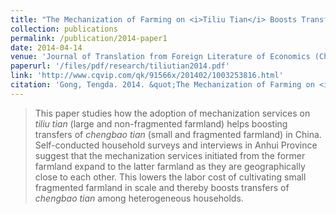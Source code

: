 ```yaml
---
title: "The Mechanization of Farming on <i>Tiliu Tian</i> Boosts Transfers of <i>Chengbao Tian</i>: Theoretical Analysis and Descriptive Evidence from Chizhou, Anhui Province, China."
collection: publications
permalink: /publication/2014-paper1
date: 2014-04-14
venue: 'Journal of Translation from Foreign Literature of Economics (Chinese)'
paperurl: '/files/pdf/research/tiliutian2014.pdf' 
link: 'http://www.cqvip.com/qk/91566x/201402/1003253816.html'
citation: 'Gong, Tengda. 2014. &quot;The Mechanization of Farming on <i>Tiliu Tian</i> Boosts Transfers of <i>Chengbao Tian</i>: Theoretical Analysis and Descriptive Evidence from Chizhou, Anhui Province, China.&quot; <i>Journal of Translation from Foreign Literature of Economics (Chinese)</i>. 2(2014): 71-84.'
---
```

> This paper studies how the adoption of mechanization services on <i>tiliu tian</i> (large and non-fragmented farmland) helps boosting transfers of <i>chengbao tian</i> (small and fragmented farmland) in China. Self-conducted household surveys and interviews in Anhui Province suggest that the mechanization services initiated from the former farmland expand to the latter farmland as they are geographically close to each other. This lowers the labor cost of cultivating small fragmented farmland in scale and thereby boosts transfers of <i>chengbao tian</i> among heterogeneous households.
<br>
